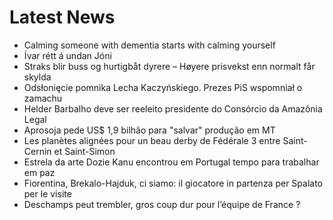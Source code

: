 # Latest News
-  Calming someone with dementia starts with calming yourself
-  Ívar rétt á undan Jóni
-  Straks blir buss og hurtigbåt dyrere – Høyere prisvekst enn normalt får skylda
-  Odsłonięcie pomnika Lecha Kaczyńskiego. Prezes PiS wspomniał o zamachu
-  Helder Barbalho deve ser reeleito presidente do Consórcio da Amazônia Legal
-  Aprosoja pede US$ 1,9 bilhão para "salvar" produção em MT
-  Les planètes alignées pour un beau derby de Fédérale 3 entre Saint-Cernin et Saint-Simon
-  Estrela da arte Dozie Kanu encontrou em Portugal tempo para trabalhar em paz
-  Fiorentina, Brekalo-Hajduk, ci siamo: il giocatore in partenza per Spalato per le visite
-  Deschamps peut trembler, gros coup dur pour l’équipe de France ?
